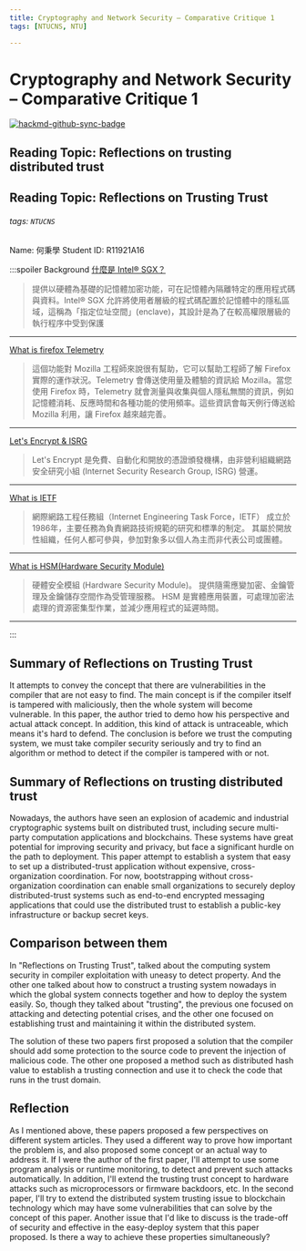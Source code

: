 ```yaml
---
title: Cryptography and Network Security – Comparative Critique 1
tags: [NTUCNS, NTU]

---
```


# Cryptography and Network Security – Comparative Critique 1

[![hackmd-github-sync-badge](https://hackmd.io/zB9SPcdEQkaaEMKlOtSAQg/badge)](https://hackmd.io/zB9SPcdEQkaaEMKlOtSAQg)

## Reading Topic: Reflections on trusting distributed trust
## Reading Topic: Reflections on Trusting Trust
###### tags: `NTUCNS`
Name: 何秉學	Student ID: R11921A16

:::spoiler Background
[什麼是 Intel® SGX？](https://www.intel.com.tw/content/www/tw/zh/architecture-and-technology/software-guard-extensions.html)
> 提供以硬體為基礎的記憶體加密功能，可在記憶體內隔離特定的應用程式碼與資料。Intel® SGX 允許將使用者層級的程式碼配置於記憶體中的隱私區域，這稱為「指定位址空間」(enclave)，其設計是為了在較高權限層級的執行程序中受到保護
---
[What is firefox Telemetry](https://support.mozilla.org/zh-TW/kb/send-performance-data-improve-firefox)
> 這個功能對 Mozilla 工程師來說很有幫助，它可以幫助工程師了解 Firefox 實際的運作狀況。Telemetry 會傳送使用量及體驗的資訊給 Mozilla。當您使用 Firefox 時，Telemetry 就會測量與收集與個人隱私無關的資訊，例如記憶體消耗、反應時間和各種功能的使用頻率。這些資訊會每天例行傳送給 Mozilla 利用，讓 Firefox 越來越完善。
---
[Let's Encrypt & ISRG](https://letsencrypt.org/zh-tw/getting-started/)
> Let's Encrypt 是免費、自動化和開放的憑證頒發機構，由非營利組織網路安全研究小組 (Internet Security Research Group, ISRG) 營運。 
---
[What is IETF](https://blog.twnic.tw/2021/04/28/18303/)
> 網際網路工程任務組（Internet Engineering Task Force，IETF） 成立於1986年，主要任務為負責網路技術規範的研究和標準的制定。 其屬於開放性組織，任何人都可參與，參加對象多以個人為主而非代表公司或團體。
---
[What is HSM(Hardware Security Module)](https://www.ibm.com/docs/zh-tw/blockchain-platform/2.5.1?topic=reference-glossary#glossary-hsm)
> 硬體安全模組 (Hardware Security Module)。 提供隨需應變加密、金鑰管理及金鑰儲存空間作為受管理服務。 HSM 是實體應用裝置，可處理加密法處理的資源密集型作業，並減少應用程式的延遲時間。
---

:::
## Summary of Reflections on Trusting Trust
It attempts to convey the concept that there are vulnerabilities in the compiler that are not easy to find. The main concept is if the compiler itself is tampered with maliciously, then the whole system will become vulnerable.
In this paper, the author tried to demo how his perspective and actual attack concept.
In addition, this kind of attack is untraceable, which means it's hard to defend.
The conclusion is before we trust the computing system, we must take compiler security seriously and try to find an algorithm or method to detect if the compiler is tampered with or not.

## Summary of Reflections on trusting distributed trust
Nowadays, the authors have seen an explosion of academic and industrial cryptographic systems built on distributed trust, including secure multi-party computation applications and blockchains. These systems have great potential for improving security and privacy, but face a significant hurdle on the path to deployment. This paper attempt to establish a system that easy to set up a distributed-trust application without expensive, cross-organization coordination. For now, bootstrapping without cross-organization coordination can enable small organizations to securely deploy distributed-trust systems such as end-to-end encrypted messaging applications that could use the distributed trust to establish a public-key infrastructure or backup secret keys.

## Comparison between them
In "Reflections on Trusting Trust", talked about the computing system security in compiler exploitation with uneasy to detect property. And the other one talked about how to construct a trusting system nowadays in which the global system connects together and how to deploy the system easily. So, though they talked about "trusting", the previous one focused on attacking and detecting potential crises, and the other one focused on establishing trust and maintaining it within the distributed system.

The solution of these two papers first proposed a solution that the compiler should add some protection to the source code to prevent the injection of malicious code. The other one proposed a method such as distributed hash value to establish a trusting connection and use it to check the code that runs in the trust domain.

## Reflection
As I mentioned above, these papers proposed a few perspectives on different system articles. They used a different way to prove how important the problem is, and also proposed some concept or an actual way to address it. If I were the author of the first paper, I'll attempt to use some program analysis or runtime monitoring, to detect and prevent such attacks automatically. In addition, I'll extend the trusting trust concept to hardware attacks such as microprocessors or firmware backdoors, etc. In the second paper, I'll try to extend the distributed system trusting issue to blockchain technology which may have some vulnerabilities that can solve by the concept of this paper.  Another issue that I'd like to discuss is the trade-off of security and effective in the easy-deploy system that this paper proposed. Is there a way to achieve these properties simultaneously?